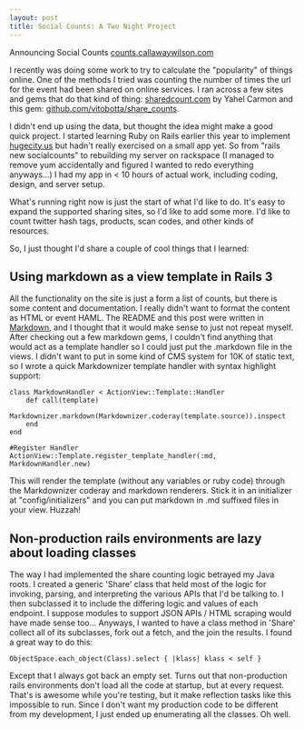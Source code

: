 ```yaml
---
layout: post
title: Social Counts: A Two Night Project
---
```


Announcing Social Counts [counts.callawaywilson.com](http://counts.callawaywilson.com)

I recently was doing some work to try to calculate the "popularity" of things online.  One of the methods I tried was counting the number of times the url for the event had been shared on online services.  I ran across a few sites and gems that do that kind of thing: [sharedcount.com](http://sharedcount.com) by Yahel Carmon and this gem: [github.com/vitobotta/share_counts](https://github.com/vitobotta/share_counts).  

I didn't end up using the data, but thought the idea might make a good quick project.  I started learning Ruby on Rails earlier this year to implement [hugecity.us](http://hugecity.us) but hadn't really exercised on a small app yet.  So from "rails new socialcounts" to rebuilding my server on rackspace (I managed to remove yum accidentally and figured I wanted to redo everything anyways...) I had my app in < 10 hours of actual work, including coding, design, and server setup.

What's running right now is just the start of what I'd like to do.  It's easy to expand the supported sharing sites, so I'd like to add some more.  I'd like to count twitter hash tags, products, scan codes, and other kinds of resources.

So, I just thought I'd share a couple of cool things that I learned:

## Using markdown as a view template in Rails 3

All the functionality on the site is just a form a list of counts, but there is some content and documentation.  I really didn't want to format the content as HTML or event HAML.  The README and this post were written in [Markdown](http://daringfireball.net/projects/markdown/), and I thought that it would make sense to just not repeat myself.  After checking out a few markdown gems, I couldn't find anything that would act as a template handler so I could just put the .markdown file in the views.  I didn't want to put in some kind of CMS system for 10K of static text, so I wrote a quick Markdownizer template handler with syntax highlight support:

	class MarkdownHandler < ActionView::Template::Handler
		def call(template)
			Markdownizer.markdown(Markdownizer.coderay(template.source)).inspect
		end
	end
	
	#Register Handler
	ActionView::Template.register_template_handler(:md, MarkdownHandler.new)

This will render the template (without any variables or ruby code) through the Markdownizer coderay and markdown renderers.  Stick it in an initializer at "config/initializers" and you can put markdown in .md suffixed files in your view.  Huzzah!

## Non-production rails environments are lazy about loading classes

The way I had implemented the share counting logic betrayed my Java roots.  I created a generic 'Share' class that held most of the logic for invoking, parsing, and interpreting the various APIs that I'd be talking to.  I then subclassed it to include the differing logic and values of each endpoint.  I suppose modules to support JSON APIs / HTML scraping would have made sense too...  Anyways, I wanted to have a class method in 'Share' collect all of its subclasses, fork out a fetch, and the join the results.  I found a great way to do this:

	ObjectSpace.each_object(Class).select { |klass| klass < self }

Except that I always got back an empty set. Turns out that non-production rails environments don't load all the code at startup, but at every request.  That's is awesome while you're testing, but it make reflection tasks like this impossible to run.  Since I don't want my production code to be different from my development, I just ended up enumerating all the classes.  Oh well.
